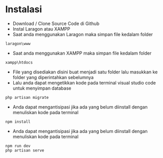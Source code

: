 # Instalasi
- Download / Clone Source Code di Github
- Instal Laragon atau XAMPP
- Saat anda menggunakan Laragon maka simpan file kedalam folder
```
laragon\www
```
- Saat anda menggunakan XAMPP maka simpan file kedalam folder
```
xampp\htdocs
```
- File yang disediakan disini buat menjadi satu folder lalu masukkan ke folder yang diperintahkan sebelumnya
- Lalu anda dapat mengetikkan kode pada terminal visual studio code untuk menyimpan database
```
php artisan migrate
```
- Anda dapat mengantisipasi jika ada yang belum diinstall dengan menuliskan kode pada terminal
```
npm install
```
- Anda dapat mengantisipasi jika ada yang belum diinstall dengan menuliskan kode pada terminal
```
npm run dev
php artisan serve
```
